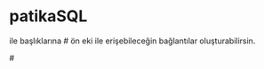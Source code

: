 # patikaSQL

<a patikaSQL="patikaSQL1.sql"></a> ile başlıklarına # ön eki ile erişebileceğin bağlantılar oluşturabilirsin.


#<patikaSQL>
